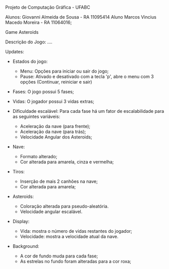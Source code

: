 Projeto de Computação Gráfica - UFABC

Alunos:
Giovanni Almeida de Sousa - RA 11095414
Aluno Marcos Vincius Macedo Moreira - RA 11064016;

Game Asteroids

Descrição do Jogo:
 ....

Updates:

- Estados do jogo:
	- Menu: Opções para iniciar ou sair do jogo;
	- Pause: Ativado e desativado com a tecla 'p', abre o menu com 3 opções (Continuar, reiniciar e sair)
- Fases: O jogo possui 5 fases;
- Vidas: O jogador possui 3 vidas extras; 
- Dificuldade escalável: Para cada fase há um fator de escalabilidade para as seguintes variáveis:
	- Aceleração da nave (para frente);
	- Aceleração da nave (para trás);
	- Velocidade Angular dos Asteroids;
- Nave: 
	- Formato alterado;
	- Cor alterada para amarela, cinza e vermelha;
- Tiros: 
	- Inserção de mais 2 canhões na nave;
	- Cor alterada para amarela;

- Asteroids: 
	- Coloração alterada para pseudo-aleatória.
	- Velocidade angular escalável.

- Display:	
	- Vida: mostra o número de vidas restantes do jogador;
	- Velocidade: mostra a velocidade atual da nave.

- Background: 
	- A cor de fundo muda para cada fase;
	- As estrelas no fundo foram alteradas para a cor roxa;
